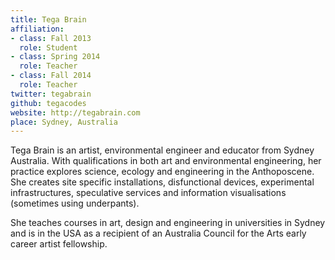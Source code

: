 ```yaml
---
title: Tega Brain
affiliation:
- class: Fall 2013
  role: Student
- class: Spring 2014
  role: Teacher
- class: Fall 2014
  role: Teacher
twitter: tegabrain
github: tegacodes
website: http://tegabrain.com
place: Sydney, Australia
---
```

Tega Brain is an artist, environmental engineer and educator from Sydney Australia. With qualifications in both art and environmental engineering, her practice explores science, ecology and engineering in the Anthoposcene. She creates site specific installations, disfunctional devices, experimental infrastructures, speculative services and information visualisations (sometimes using underpants).

She teaches courses in art, design and engineering in universities in Sydney and is in the USA as a recipient of an Australia Council for the Arts early career artist fellowship.
